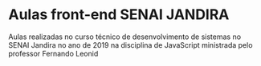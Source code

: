 # Aulas front-end SENAI JANDIRA
Aulas realizadas no curso técnico de desenvolvimento de sistemas no SENAI Jandira no ano de 2019 na disciplina de JavaScript ministrada pelo professor Fernando Leonid 
